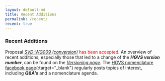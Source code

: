```yaml
---
layout: default-md
title: Recent Additions
permalink: /recent/
recent: true
---
```


### Recent Additions

Proposal [_SVD-WG009 (conversion)_](/bg-material/consultation/svd-wg009/) <font color="red">has been accepted</font>.
An overview of recent additions, especially those that led to a change of the _**HGVS version number**_, can be found on the [_Versioning page_](/versioning).
The [HGVS nomenclature facebook page](https://www.facebook.com/HGVSmutnomen){:target="\_blank"} regularly posts topics of interest, including _**Q&A's**_ and a nomenclature agenda.
